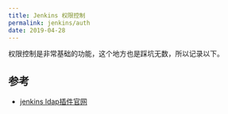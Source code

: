 ```yaml
---
title: Jenkins 权限控制
permalink: jenkins/auth
date: 2019-04-28
---
```


权限控制是非常基础的功能，这个地方也是踩坑无数，所以记录以下。
## 


## 参考
- [jenkins ldap插件官网](https://plugins.jenkins.io/ldap/)